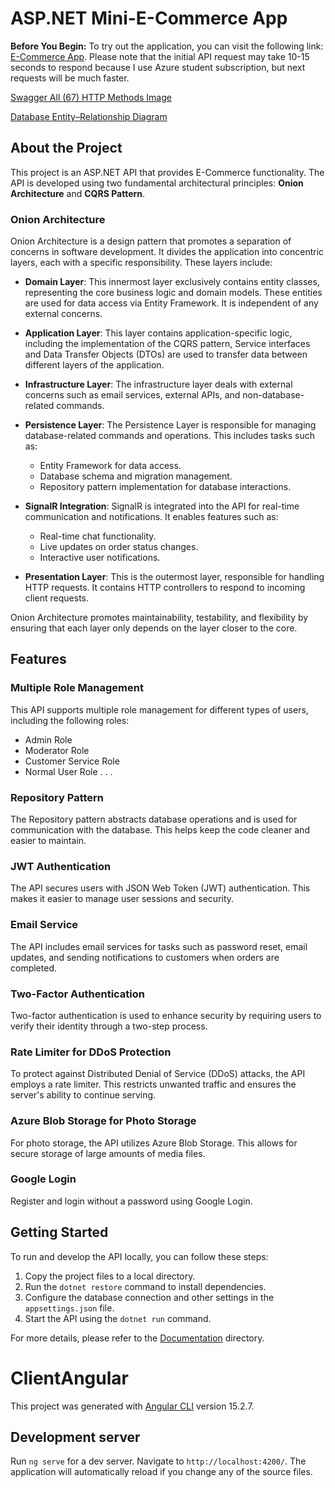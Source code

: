 # ASP.NET Mini-E-Commerce App

**Before You Begin:** To try out the application, you can visit the following link: [E-Commerce App](https://mini-e-trade-2023-08.web.app/search?page=0). Please note that the initial API request may take 10-15 seconds to respond because I use Azure student subscription, but next requests will be much faster.

[Swagger All (67) HTTP Methods Image](https://github.com/umutsobe/mini-e-trade-backend---asp.net-core-6/assets/120561448/cb24ae39-9b4e-4164-aeba-0d00e24c3112)

[Database Entity–Relationship Diagram](https://github.com/umutsobe/mini-e-trade-backend---asp.net-core-6/assets/120561448/b3bde43c-d2b0-46fe-9f38-f6f92bc393d6)

## About the Project

This project is an ASP.NET API that provides E-Commerce functionality. The API is developed using two fundamental architectural principles: **Onion Architecture** and **CQRS Pattern**.

### Onion Architecture

Onion Architecture is a design pattern that promotes a separation of concerns in software development. It divides the application into concentric layers, each with a specific responsibility. These layers include:

- **Domain Layer**: This innermost layer exclusively contains entity classes, representing the core business logic and domain models. These entities are used for data access via Entity Framework. It is independent of any external concerns.

- **Application Layer**: This layer contains application-specific logic, including the implementation of the CQRS pattern, Service interfaces and Data Transfer Objects (DTOs) are used to transfer data between different layers of the application.

- **Infrastructure Layer**: The infrastructure layer deals with external concerns such as email services, external APIs, and non-database-related commands.

- **Persistence Layer**: The Persistence Layer is responsible for managing database-related commands and operations. This includes tasks such as:

  - Entity Framework for data access.
  - Database schema and migration management.
  - Repository pattern implementation for database interactions.

- **SignalR Integration**: SignalR is integrated into the API for real-time communication and notifications. It enables features such as:

  - Real-time chat functionality.
  - Live updates on order status changes.
  - Interactive user notifications.

- **Presentation Layer**: This is the outermost layer, responsible for handling HTTP requests. It contains HTTP controllers to respond to incoming client requests.

Onion Architecture promotes maintainability, testability, and flexibility by ensuring that each layer only depends on the layer closer to the core.

## Features

### Multiple Role Management

This API supports multiple role management for different types of users, including the following roles:

- Admin Role
- Moderator Role
- Customer Service Role
- Normal User Role
  .
  .
  .

### Repository Pattern

The Repository pattern abstracts database operations and is used for communication with the database. This helps keep the code cleaner and easier to maintain.

### JWT Authentication

The API secures users with JSON Web Token (JWT) authentication. This makes it easier to manage user sessions and security.

### Email Service

The API includes email services for tasks such as password reset, email updates, and sending notifications to customers when orders are completed.

### Two-Factor Authentication

Two-factor authentication is used to enhance security by requiring users to verify their identity through a two-step process.

### Rate Limiter for DDoS Protection

To protect against Distributed Denial of Service (DDoS) attacks, the API employs a rate limiter. This restricts unwanted traffic and ensures the server's ability to continue serving.

### Azure Blob Storage for Photo Storage

For photo storage, the API utilizes Azure Blob Storage. This allows for secure storage of large amounts of media files.

### Google Login

Register and login without a password using Google Login.

## Getting Started

To run and develop the API locally, you can follow these steps:

1. Copy the project files to a local directory.
2. Run the `dotnet restore` command to install dependencies.
3. Configure the database connection and other settings in the `appsettings.json` file.
4. Start the API using the `dotnet run` command.

For more details, please refer to the [Documentation](/docs) directory.

# ClientAngular

This project was generated with [Angular CLI](https://github.com/angular/angular-cli) version 15.2.7.

## Development server

Run `ng serve` for a dev server. Navigate to `http://localhost:4200/`. The application will automatically reload if you change any of the source files.
